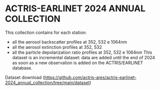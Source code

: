 # ACTRIS-EARLINET 2024 ANNUAL COLLECTION

This collection contains for each station: 
- all the aerosol backscatter profiles at 352, 532 e 1064nm
- all the aerosol extinction profiles  at 352, 532
- all the particle depolarization ratio profiles at 352, 532 e 1064nm
This dataset is an incremental dataset: data are added until the end of 2024 as soon as a new observation is added on the ACTRIS/EARLINET database.

Dataset download (https://github.com/actris-ares/actris-earlinet-2024_annual_collection/tree/main/dataset)
